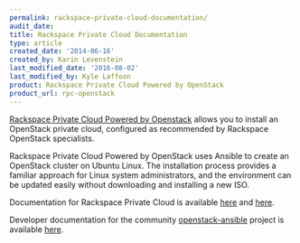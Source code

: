 ```yaml
---
permalink: rackspace-private-cloud-documentation/
audit_date:
title: Rackspace Private Cloud Documentation
type: article
created_date: '2014-06-16'
created_by: Karin Levenstein
last_modified_date: '2016-08-02'
last_modified_by: Kyle Laffoon
product: Rackspace Private Cloud Powered by OpenStack
product_url: rpc-openstack
---
```


[Rackspace Private Cloud Powered by
Openstack](http://www.rackspace.com/cloud/private/openstack) allows you
to install an OpenStack private cloud, configured as recommended by
Rackspace OpenStack specialists.

Rackspace Private Cloud Powered by OpenStack uses Ansible to create an
OpenStack cluster on Ubuntu Linux. The installation process provides a
familiar approach for Linux system administrators, and the environment
can be updated easily without downloading and installing a new ISO.

Documentation for Rackspace Private Cloud is available
[here](https://developer.rackspace.com/docs/#docs-private-cloud ) and
[here](/how-to/rpc-openstack).

Developer documentation for the community
[openstack-ansible](https://launchpad.net/openstack-ansible) project is
available
[here](http://docs.openstack.org/developer/openstack-ansible/developer-docs/index.html).
